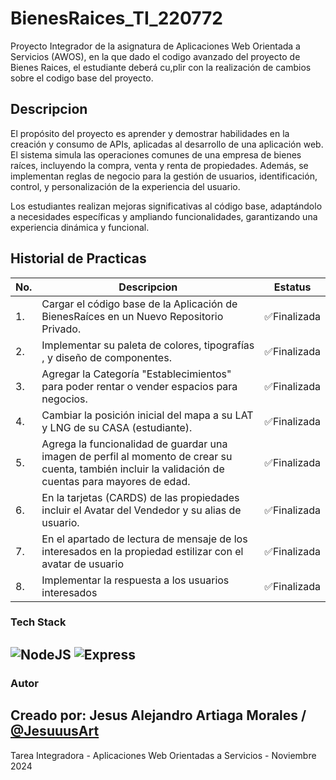 # BienesRaices_TI_220772
Proyecto Integrador de la asignatura de Aplicaciones Web Orientada a Servicios (AWOS), en la que dado el codigo avanzado del proyecto de Bienes Raices, el estudiante deberá cu,plir con la realización de cambios sobre el codigo base del proyecto.

## Descripcion
El propósito del proyecto es aprender y demostrar habilidades en la creación y consumo de APIs, aplicadas al desarrollo de una aplicación web. El sistema simula las operaciones comunes de una empresa de bienes raíces, incluyendo la compra, venta y renta de propiedades. Además, se implementan reglas de negocio para la gestión de usuarios, identificación, control, y personalización de la experiencia del usuario.

Los estudiantes realizan mejoras significativas al código base, adaptándolo a necesidades específicas y ampliando funcionalidades, garantizando una experiencia dinámica y funcional.

## Historial de Practicas

|No.|Descripcion|Estatus|
|--|--|--|
|1.|Cargar el código base de la Aplicación de BienesRaíces en un Nuevo Repositorio Privado.|✅Finalizada|
|2.|Implementar su paleta de colores, tipografías , y diseño de componentes.|✅Finalizada|
|3.|Agregar la Categoría "Establecimientos" para poder rentar o vender espacios para negocios.|✅Finalizada|
|4.|Cambiar la posición inicial del mapa a su LAT y LNG de su CASA (estudiante).|✅Finalizada|
|5.| Agrega la funcionalidad de guardar una imagen de perfil al momento de crear su cuenta, también incluir la validación de cuentas para mayores de edad.|✅Finalizada|
|6.|En la tarjetas (CARDS) de las propiedades incluir el Avatar del Vendedor y su alias de usuario.|✅Finalizada|
|7.|En el apartado de lectura de mensaje de los interesados en la propiedad estilizar con el avatar de usuario|✅Finalizada|
|8.|Implementar la respuesta a los usuarios interesados|✅Finalizada|


### Tech Stack
![NodeJS](https://img.shields.io/badge/Node.js-43853D?style=for-the-badge&logo=node.js&logoColor=white) 
![Express](https://img.shields.io/badge/Express.js-404D59?style=for-the-badge)
---

### Autor
Creado por: **Jesus Alejandro Artiaga Morales** / [@JesuuusArt](https://github.com/JesuuusArt)
---
Tarea Integradora - Aplicaciones Web Orientadas a Servicios - Noviembre 2024